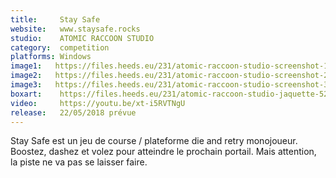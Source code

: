 ```yaml
---
title:     Stay Safe
website:   www.staysafe.rocks
studio:    ATOMIC RACCOON STUDIO
category:  competition
platforms: Windows
image1:   https://files.heeds.eu/231/atomic-raccoon-studio-screenshot-1-52123-5019-20180409-115022.png
image2:   https://files.heeds.eu/231/atomic-raccoon-studio-screenshot-2-52125-5019-20180409-115024.png
image3:   https://files.heeds.eu/231/atomic-raccoon-studio-screenshot-3-52127-5019-20180409-115025.png
boxart:    https://files.heeds.eu/231/atomic-raccoon-studio-jaquette-52129-5019-20180409-115026.png
video:     https://youtu.be/xt-i5RVTNgU
release:   22/05/2018 prévue
---
```


Stay Safe est un jeu de course / plateforme die and retry monojoueur. Boostez, dashez et volez pour atteindre le prochain portail. Mais attention, la piste ne va pas se laisser faire.
